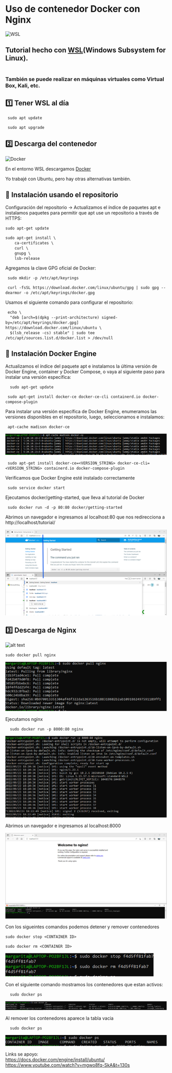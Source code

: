 # Uso de contenedor Docker con Nginx

  ![WSL](https://docs.microsoft.com/sv-se/windows/images/windows-linux-dev-env.png)


## Tutorial hecho con [WSL](https://learn.microsoft.com/en-us/windows/wsl/install )(Windows Subsystem for Linux). 
### <br>También se puede realizar en máquinas virtuales como Virtual Box, Kali, etc.


 ## :one: Tener WSL al día
 
```
 sudo apt update
```
```
 sudo apt upgrade
```

## :two: Descarga del contenedor

![Docker](https://upload.wikimedia.org/wikipedia/commons/thumb/4/4e/Docker_%28container_engine%29_logo.svg/220px-Docker_%28container_engine%29_logo.svg.png)


En el entorno WSL descargamos [Docker](https://docs.docker.com/engine/install/ubuntu/)

Yo trabajé con Ubuntu, pero hay otras alternativas también.<br>


##   :large_blue_circle: Instalación usando el repositorio
 Configuración del repositorio -> Actualizamos el índice de paquetes apt e instalamos paquetes para permitir que apt use un repositorio a través de HTTPS:
```
sudo apt-get update
```

```
sudo apt-get install \
    ca-certificates \
    curl \
    gnupg \
    lsb-release
```
Agregamos la clave GPG oficial de Docker:
```
 sudo mkdir -p /etc/apt/keyrings
```
 
```
 curl -fsSL https://download.docker.com/linux/ubuntu/gpg | sudo gpg --dearmor -o /etc/apt/keyrings/docker.gpg
```
 Usamos el siguiente comando para configurar el repositorio:
```
 echo \
  "deb [arch=$(dpkg --print-architecture) signed-by=/etc/apt/keyrings/docker.gpg] https://download.docker.com/linux/ubuntu \
  $(lsb_release -cs) stable" | sudo tee /etc/apt/sources.list.d/docker.list > /dev/null
```

##  :large_blue_circle: Instalación Docker Engine
Actualizamos el índice del paquete apt e instalamos la última versión de Docker Engine, container y Docker Compose, o vaya al siguiente paso para instalar una versión específica:
```
  sudo apt-get update
```
```
 sudo apt-get install docker-ce docker-ce-cli containerd.io docker-compose-plugin
```
Para instalar una versión específica de Docker Engine, enumeramos las versiones disponibles en el repositorio, luego, seleccionamos e instalamos:


```
 apt-cache madison docker-ce
```
  ![alt text](https://github.com/MargaritaMawyin/TutorialContenedorLinux/blob/main/versiones%20docker.png)

```
 sudo apt-get install docker-ce=<VERSION_STRING> docker-ce-cli=<VERSION_STRING> containerd.io docker-compose-plugin
```

Verificamos que Docker Engine esté instalado correctamente 
```
 sudo service docker start
```
Ejecutamos docker/getting-started, que lleva al tutorial de Docker 
```
 sudo docker run -d -p 80:80 docker/getting-started
```
 Abrimos un navegador e ingresamos al localhost:80 que nos redirecciona a http://localhost/tutorial/
 
![alt text](https://github.com/MargaritaMawyin/TutorialContenedorLinux/blob/main/run%20gettingStarted.png)


## :three: Descarga de Nginx
 ![alt text](https://upload.wikimedia.org/wikipedia/commons/thumb/c/c5/Nginx_logo.svg/220px-Nginx_logo.svg.png)
 ```
 sudo docker pull nginx
 ```
  ![alt text](https://github.com/MargaritaMawyin/TutorialContenedorLinux/blob/main/pullnginx.png)

Ejecutamos nginx
```
  sudo docker run -p 8000:80 nginx
```
![alt text](https://github.com/MargaritaMawyin/TutorialContenedorLinux/blob/main/run%20nginx.png)

Abrimos un navegador e ingresamos al localhost:8000 
 
 ![alt text](https://github.com/MargaritaMawyin/TutorialContenedorLinux/blob/main/nginx.png)
 

Con los sigueintes comandos podemos detener y remover contenedores
 ```
 sudo docker stop <CONTAINER ID>
 ```
 ```
 sudo docker rm <CONTAINER ID>
 ```
 ![alt text](https://github.com/MargaritaMawyin/TutorialContenedorLinux/blob/main/stop%20y%20rm.png)
 
Con el siguiente comando mostramos los contenedores que estan activos:
```
  sudo docker ps
``` 
  ![alt text](https://github.com/MargaritaMawyin/TutorialContenedorLinux/blob/main/ps%202.png)

 Al remover los contenedores aparece la tabla vacia
```
  sudo docker ps
``` 
 ![alt text](https://github.com/MargaritaMawyin/TutorialContenedorLinux/blob/main/ps%200.png)

Links se apoyo: <br>
 https://docs.docker.com/engine/install/ubuntu/ <br>
 https://www.youtube.com/watch?v=mgwo8fq-SkA&t=130s
 
 
